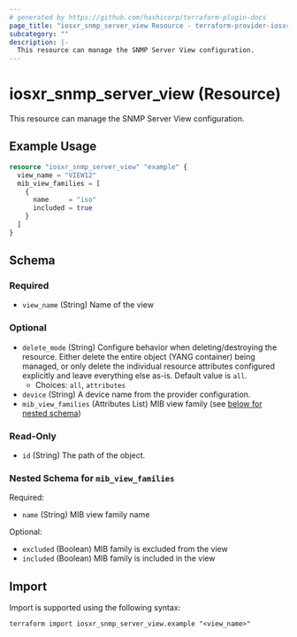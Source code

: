 ```yaml
---
# generated by https://github.com/hashicorp/terraform-plugin-docs
page_title: "iosxr_snmp_server_view Resource - terraform-provider-iosxr"
subcategory: ""
description: |-
  This resource can manage the SNMP Server View configuration.
---
```


# iosxr_snmp_server_view (Resource)

This resource can manage the SNMP Server View configuration.

## Example Usage

```terraform
resource "iosxr_snmp_server_view" "example" {
  view_name = "VIEW12"
  mib_view_families = [
    {
      name     = "iso"
      included = true
    }
  ]
}
```

<!-- schema generated by tfplugindocs -->
## Schema

### Required

- `view_name` (String) Name of the view

### Optional

- `delete_mode` (String) Configure behavior when deleting/destroying the resource. Either delete the entire object (YANG container) being managed, or only delete the individual resource attributes configured explicitly and leave everything else as-is. Default value is `all`.
  - Choices: `all`, `attributes`
- `device` (String) A device name from the provider configuration.
- `mib_view_families` (Attributes List) MIB view family (see [below for nested schema](#nestedatt--mib_view_families))

### Read-Only

- `id` (String) The path of the object.

<a id="nestedatt--mib_view_families"></a>
### Nested Schema for `mib_view_families`

Required:

- `name` (String) MIB view family name

Optional:

- `excluded` (Boolean) MIB family is excluded from the view
- `included` (Boolean) MIB family is included in the view

## Import

Import is supported using the following syntax:

```shell
terraform import iosxr_snmp_server_view.example "<view_name>"
```
